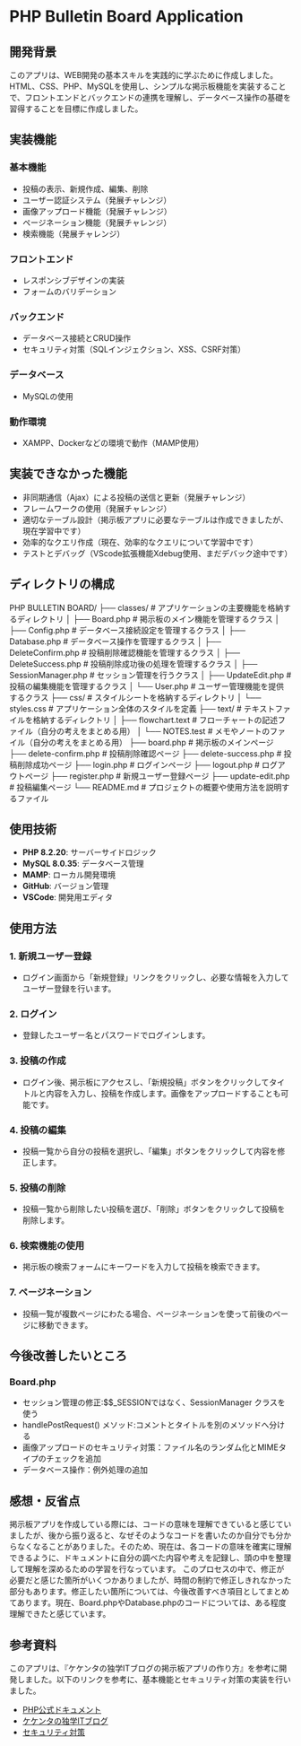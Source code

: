 # PHP Bulletin Board Application



## 開発背景
このアプリは、WEB開発の基本スキルを実践的に学ぶために作成しました。HTML、CSS、PHP、MySQLを使用し、シンプルな掲示板機能を実装することで、フロントエンドとバックエンドの連携を理解し、データベース操作の基礎を習得することを目標に作成しました。



## 実装機能
### 基本機能
- 投稿の表示、新規作成、編集、削除
- ユーザー認証システム（発展チャレンジ）
- 画像アップロード機能（発展チャレンジ）
- ページネーション機能（発展チャレンジ）
- 検索機能（発展チャレンジ）

### フロントエンド
- レスポンシブデザインの実装
- フォームのバリデーション

### バックエンド
- データベース接続とCRUD操作
- セキュリティ対策（SQLインジェクション、XSS、CSRF対策）

### データベース
- MySQLの使用

### 動作環境
- XAMPP、Dockerなどの環境で動作（MAMP使用）



## 実装できなかった機能
- 非同期通信（Ajax）による投稿の送信と更新（発展チャレンジ）
- フレームワークの使用（発展チャレンジ）
- 適切なテーブル設計（掲示板アプリに必要なテーブルは作成できましたが、現在学習中です）
- 効率的なクエリ作成（現在、効率的なクエリについて学習中です）
- テストとデバッグ（VScode拡張機能Xdebug使用、まだデバック途中です）



## ディレクトリの構成
PHP BULLETIN BOARD/
├── classes/               # アプリケーションの主要機能を格納するディレクトリ
│   ├── Board.php          # 掲示板のメイン機能を管理するクラス
│   ├── Config.php         # データベース接続設定を管理するクラス
│   ├── Database.php       # データベース操作を管理するクラス
│   ├── DeleteConfirm.php  # 投稿削除確認機能を管理するクラス
│   ├── DeleteSuccess.php  # 投稿削除成功後の処理を管理するクラス
│   ├── SessionManager.php # セッション管理を行うクラス
│   ├── UpdateEdit.php     # 投稿の編集機能を管理するクラス
│   └── User.php           # ユーザー管理機能を提供するクラス
├── css/                   # スタイルシートを格納するディレクトリ
│   └── styles.css         # アプリケーション全体のスタイルを定義
├── text/                  # テキストファイルを格納するディレクトリ
│   ├── flowchart.text     # フローチャートの記述ファイル（自分の考えをまとめる用）
│   └── NOTES.test         # メモやノートのファイル（自分の考えをまとめる用）
├── board.php              # 掲示板のメインページ
├── delete-confirm.php     # 投稿削除確認ページ
├── delete-success.php     # 投稿削除成功ページ
├── login.php              # ログインページ
├── logout.php             # ログアウトページ
├── register.php           # 新規ユーザー登録ページ
├── update-edit.php        # 投稿編集ページ
└── README.md              # プロジェクトの概要や使用方法を説明するファイル



## 使用技術
- **PHP 8.2.20**: サーバーサイドロジック
- **MySQL 8.0.35**: データベース管理
- **MAMP**: ローカル開発環境
- **GitHub**: バージョン管理
- **VSCode**: 開発用エディタ



## 使用方法
### 1.	新規ユーザー登録
- ログイン画面から「新規登録」リンクをクリックし、必要な情報を入力してユーザー登録を行います。
### 2.	ログイン
- 登録したユーザー名とパスワードでログインします。
### 3.	投稿の作成
- ログイン後、掲示板にアクセスし、「新規投稿」ボタンをクリックしてタイトルと内容を入力し、投稿を作成します。画像をアップロードすることも可能です。
### 4.	投稿の編集
- 投稿一覧から自分の投稿を選択し、「編集」ボタンをクリックして内容を修正します。
### 5.	投稿の削除
- 投稿一覧から削除したい投稿を選び、「削除」ボタンをクリックして投稿を削除します。
### 6.	検索機能の使用
- 掲示板の検索フォームにキーワードを入力して投稿を検索できます。
### 7.	ページネーション
- 投稿一覧が複数ページにわたる場合、ページネーションを使って前後のページに移動できます。



## 今後改善したいところ
### Board.php
- セッション管理の修正:$$_SESSIONではなく、SessionManager クラスを使う
- handlePostRequest() メソッド:コメントとタイトルを別のメソッドへ分ける
- 画像アップロードのセキュリティ対策：ファイル名のランダム化とMIMEタイプのチェックを追加
- データベース操作：例外処理の追加



## 感想・反省点
掲示板アプリを作成している際には、コードの意味を理解できていると感じていましたが、後から振り返ると、なぜそのようなコードを書いたのか自分でも分からなくなることがありました。そのため、現在は、各コードの意味を確実に理解できるように、ドキュメントに自分の調べた内容や考えを記録し、頭の中を整理して理解を深めるための学習を行なっています。
このプロセスの中で、修正が必要だと感じた箇所がいくつかありましたが、時間の制約で修正しきれなかった部分もあります。修正したい箇所については、今後改善すべき項目としてまとめてあります。現在、Board.phpやDatabase.phpのコードについては、ある程度理解できたと感じています。



## 参考資料
このアプリは、『ケケンタの独学ITブログの掲示板アプリの作り方』を参考に開発しました。以下のリンクを参考に、基本機能とセキュリティ対策の実装を行いました。

- [PHP公式ドキュメント](https://www.php.net/manual/ja/index.php)
- [ケケンタの独学ITブログ](https://kekenta-it-blog.com/board-app-php/)
- [セキュリティ対策](https://kekenta-it-blog.com/php-board-app-secure/)


